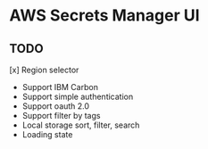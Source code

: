 # AWS Secrets Manager UI

## TODO
 [x] Region selector
 - Support IBM Carbon
 - Support simple authentication
 - Support oauth 2.0
 - Support filter by tags
 - Local storage sort, filter, search
 - Loading state
